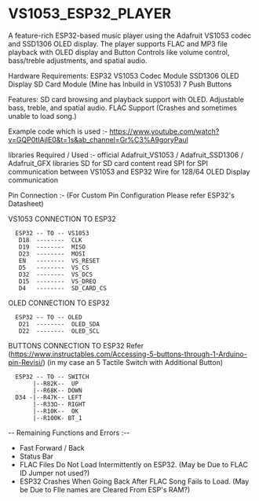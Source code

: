 # VS1053_ESP32_PLAYER
A feature-rich ESP32-based music player using the Adafruit VS1053 codec and SSD1306 OLED display. The player supports FLAC and MP3 file playback with OLED display and Button Controls like volume control, bass/treble adjustments, and spatial audio.

Hardware Requirements:
ESP32
VS1053 Codec Module
SSD1306 OLED Display
SD Card Module (Mine has Inbuild in VS1053)
7 Push Buttons

Features:
SD card browsing and playback support with OLED.
Adjustable bass, treble, and spatial audio.
FLAC Support (Crashes and sometimes unable to load song.)

Example code which is used :-
https://www.youtube.com/watch?v=GQP0tIAjIE0&t=1s&ab_channel=Gr%C3%A9goryPaul
 
libraries Required / Used :-
official Adafruit_VS1053 / Adafruit_SSD1306 / Adafruit_GFX libraries
SD for SD card content read
SPI for SPI communication between VS1053 and ESP32
Wire for 128/64 OLED Display communication

Pin Connection :- (For Custom Pin Configuration Please refer ESP32's Datasheet)

VS1053 CONNECTION TO ESP32

      ESP32 -- TO -- VS1053
       D18  --------  CLK
       D19  --------  MISO
       D23  --------  MOSI
       EN   --------  VS_RESET
       D5   --------  VS_CS
       D32  --------  VS_DCS
       D15  --------  VS_DREQ
       D4   --------  SD_CARD_CS


OLED CONNECTION TO ESP32

      ESP32 -- TO -- OLED
       D21  --------  OLED_SDA
       D22  --------  OLED_SCL

BUTTONS CONNECTION TO ESP32
Refer (https://www.instructables.com/Accessing-5-buttons-through-1-Arduino-pin-Revisi/)
(in my case an 5 Tactile Switch with Additional Button)

      ESP32 -- TO -- SWITCH
           |--R82K--  UP
           |--R68K-- DOWN
      D34 -|--R47K-- LEFT
           |--R33Ω-- RIGHT
           |--R10K--  OK
           |--R100K- BT_1


-- Remaining Functions and Errors :--
- Fast Forward / Back
- Status Bar
- FLAC Files Do Not Load Intermittently on ESP32. (May be Due to FLAC ID Jumper not used?)
- ESP32 Crashes When Going Back After FLAC Song Fails to Load. (May be Due to FIle names are Cleared From ESP's RAM?)
